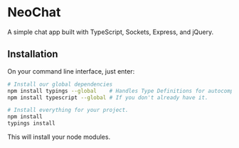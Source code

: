 # NeoChat

A simple chat app built with TypeScript, Sockets, Express, and jQuery.

## Installation

On your command line interface, just enter:

```bash
# Install our global dependencies
npm install typings --global    # Handles Type Definitions for autocomplete
npm install typescript --global # If you don't already have it.

# Install everything for your project.
npm install
typings install
```

This will install your node modules.
